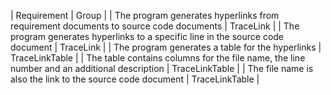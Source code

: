 | Requirement | Group |
| The program generates hyperlinks from requirement documents to source code documents | TraceLink |
| The program generates hyperlinks to a specific line in the source code document | TraceLink |
| The program generates a table for the hyperlinks | TraceLinkTable |
| The table contains columns for the file name, the line number and an additional description | TraceLinkTable |
| The file name is also the link to the source code document | TraceLinkTable |
